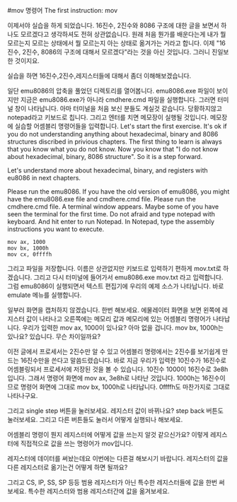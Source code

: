 #mov 명령어 The first instruction: mov

이제서야 실습을 하게 되었습니다. 16진수, 2진수와 8086 구조에 대한 글을 보면서 하나도 모르겠다고 생각하셔도 전혀 상관없습니다. 원래 처음 뭔가를 배운다는게 내가 뭘 모르는지 모르는 상태에서 뭘 모르는지 아는 상태로 옮겨가는 거라고 합니다. 이제 "16진수, 2진수, 8086의 구조에 대해서 모르겠다"라는 것을 아신 것입니다. 그러니 진일보한 것이지요.

실습을 하면 16진수,2진수,레지스터들에 대해서 좀더 이해해보겠습니다.

일단 emu8086의 압축을 풀었던 디렉토리를 열어봅니다. emu8086.exe 파일이 보이지만 지금은 emu8086.exe가 아니라 cmdhere.cmd 파일을 실행합니다. 그러면 터미널 창이 나타납니다. 아마 터미널을 처음 보신 분들도 계실것 같습니다. 당황하지않고 notepad라고 키보드로 칩니다. 그리고 엔터를 치면 메모장이 실행될 것입니다. 메모장에 실습할 어셈블리 명령어들을 입력합니다.
Let's start the first exercise. It's ok if you do not understanding anything about hexadecimal, binary and 8086 structures discribed in privious chapters. The first thing to learn is always that you know what you do not know. Now you know that "I do not know about hexadecimal, binary, 8086 structure". So it is a step forward.

Let's understand more about hexadecimal, binary, and registers with eu8086 in next chapters.

Please run the emu8086. If you have the old version of emu8086, you might have the emu8086.exe file and cmdhere.cmd file. Please run the cmdhere.cmd file. A terminal window appears. Maybe some of you have seen the terminal for the first time. Do not afraid and type notepad with keyboard. And hit enter to run Notepad. In Notepad, type the assembly instructions you want to execute.

```
mov ax, 1000
mov bx, 1000h
mov cx, 0ffffh
```


그리고 파일을 저장합니다. 이름은 상관없지만 키보드로 입력하기 편하게 mov.txt로 하겠습니다. 그리고 다시 터미널에 들어가서 emu8086.exe mov.txt 라고 입력합니다. 그럼 emu8086이 실행되면서 텍스트 편집기에 우리의 예제 소스가 나타납니다. 바로 emulate 메뉴를 실행합니다.

일부러 화면을 캡처하지 않겠습니다. 한번 해보세요. 에물레이터 화면을 보면 왼쪽에 레지스터 값이 나타나고 오른쪽에는 메모리 값과 메모리에 있는 어셈블리 명령어가 나타납니다. 우리가 입력한 mov ax, 1000이 있나요? 아마 없을 겁니다. mov bx, 1000h는 있나요? 있습니다. 무슨 차이일까요?

이전 글에서 프로세서는 2진수만 알 수 있고 어셈블리 명령에서는 2진수를 보기쉽게 만드는 16진수만을 쓴다고 말씀드렸습니다. 바로 지금 우리가 입력한 10진수가 16진수로 어셈블링되서 프로세서에 저장된 것을 볼 수 있습니다. 10진수 1000이 16진수로 3e8h입니다. 그래서 명령어 화면에 mov ax, 3e8h로 나타난 것입니다. 1000h는 16진수이므로 명령어 화면에 그대로 mov bx, 1000h로 나타납니다. 0ffffh도 마찬가지로 그대로 나타나구요.

그리고 single step 버튼을 눌러보세요. 레지스터 값이 바뀌나요? step back 버튼도 눌러보세요. 그리고 다른 버튼들도 눌러서 어떻게 실행되나 해보세요.

어셈블리 명령이 뭔지 레지스터에 어떻게 값을 쓰는지 알것 같으신가요? 이렇게 레지스터에 직접적으로 값을 쓰는 명령어가 mov입니다.

레지스터에 데이터를 써놨는데요 이번에는 다른걸 해보시기 바랍니다. 레지스터의 값을 다른 레지스터로 옮기는건 어떻게 하면 될까요?

그리고 CS, IP, SS, SP 등등 범용 레지스터가 아닌 특수한 레지스터들에 값을 한번 써보세요. 특수한 레지스터와 범용 레지스터간에 값을 옮겨보세요.

